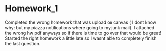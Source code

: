 # Homework_1



Completed the wrong homework that was upload on canvas ( I dont know why: but my piazza notifications where going to my junk mail). I attached the wrong hw pdf anyways so if there is time to go over that would be great! Started the right homework a little late so I wasnt able to completely finish the last question.
